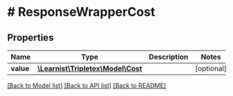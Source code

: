 # # ResponseWrapperCost

## Properties

Name | Type | Description | Notes
------------ | ------------- | ------------- | -------------
**value** | [**\Learnist\Tripletex\Model\Cost**](Cost.md) |  | [optional]

[[Back to Model list]](../../README.md#models) [[Back to API list]](../../README.md#endpoints) [[Back to README]](../../README.md)
